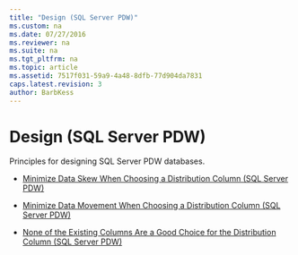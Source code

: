 ```yaml
---
title: "Design (SQL Server PDW)"
ms.custom: na
ms.date: 07/27/2016
ms.reviewer: na
ms.suite: na
ms.tgt_pltfrm: na
ms.topic: article
ms.assetid: 7517f031-59a9-4a48-8dfb-77d904da7831
caps.latest.revision: 3
author: BarbKess
---
```

# Design (SQL Server PDW)
Principles for designing SQL Server PDW databases.  
  
-   [Minimize Data Skew When Choosing a Distribution Column &#40;SQL Server PDW&#41;](../sqlpdw/minimize-data-skew-when-choosing-a-distribution-column-sql-server-pdw.md)  
  
-   [Minimize Data Movement When Choosing a Distribution Column &#40;SQL Server PDW&#41;](../sqlpdw/minimize-data-movement-when-choosing-a-distribution-column-sql-server-pdw.md)  
  
-   [None of the Existing Columns Are a Good Choice for the Distribution Column &#40;SQL Server PDW&#41;](../sqlpdw/none-of-the-existing-columns-are-a-good-choice-for-the-distribution-column-sql-server-pdw.md)  
  

